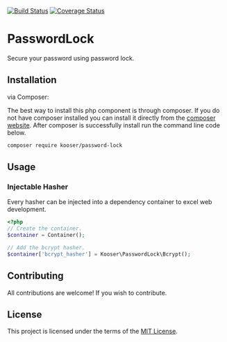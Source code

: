 [![Build Status](https://travis-ci.org/Kooser6/PasswordLock.svg?branch=master)](https://travis-ci.org/Kooser6/PasswordLock)
[![Coverage Status](https://coveralls.io/repos/github/Kooser6/PasswordLock/badge.svg?branch=master)](https://coveralls.io/github/Kooser6/PasswordLock?branch=master)

# PasswordLock

Secure your password using password lock.

## Installation

via Composer:

The best way to install this php component is through composer. If you do not have composer installed you can install it directly from the [composer website](https://getcomposer.org/). After composer is successfully install run the command line code below.

```sh
composer require kooser/password-lock
```

## Usage

### Injectable Hasher

Every hasher can be injected into a dependency container to excel web development.

```php
<?php
// Create the container.
$container = Container();

// Add the bcrypt hasher.
$container['bcrypt_hasher'] = Kooser\PasswordLock\Bcrypt();
```

## Contributing

All contributions are welcome! If you wish to contribute.

## License

This project is licensed under the terms of the [MIT License](https://opensource.org/licenses/MIT).
